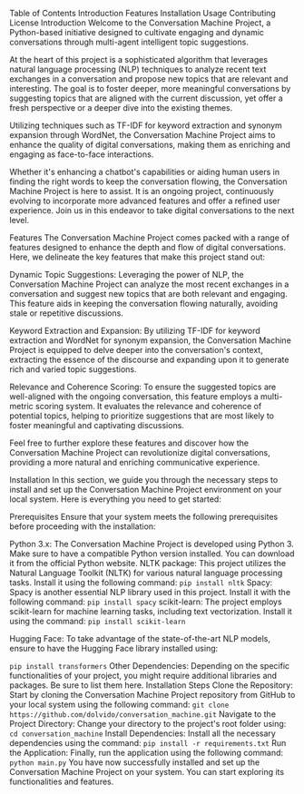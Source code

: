 Table of Contents
Introduction
Features
Installation
Usage
Contributing
License
Introduction
Welcome to the Conversation Machine Project, a Python-based initiative designed to cultivate engaging and dynamic conversations through multi-agent intelligent topic suggestions.

At the heart of this project is a sophisticated algorithm that leverages natural language processing (NLP) techniques to analyze recent text exchanges in a conversation and propose new topics that are relevant and interesting. The goal is to foster deeper, more meaningful conversations by suggesting topics that are aligned with the current discussion, yet offer a fresh perspective or a deeper dive into the existing themes.

Utilizing techniques such as TF-IDF for keyword extraction and synonym expansion through WordNet, the Conversation Machine Project aims to enhance the quality of digital conversations, making them as enriching and engaging as face-to-face interactions.

Whether it's enhancing a chatbot's capabilities or aiding human users in finding the right words to keep the conversation flowing, the Conversation Machine Project is here to assist. It is an ongoing project, continuously evolving to incorporate more advanced features and offer a refined user experience. Join us in this endeavor to take digital conversations to the next level.

Features
The Conversation Machine Project comes packed with a range of features designed to enhance the depth and flow of digital conversations. Here, we delineate the key features that make this project stand out:

Dynamic Topic Suggestions: Leveraging the power of NLP, the Conversation Machine Project can analyze the most recent exchanges in a conversation and suggest new topics that are both relevant and engaging. This feature aids in keeping the conversation flowing naturally, avoiding stale or repetitive discussions.

Keyword Extraction and Expansion: By utilizing TF-IDF for keyword extraction and WordNet for synonym expansion, the Conversation Machine Project is equipped to delve deeper into the conversation's context, extracting the essence of the discourse and expanding upon it to generate rich and varied topic suggestions.

Relevance and Coherence Scoring: To ensure the suggested topics are well-aligned with the ongoing conversation, this feature employs a multi-metric scoring system. It evaluates the relevance and coherence of potential topics, helping to prioritize suggestions that are most likely to foster meaningful and captivating discussions.

Feel free to further explore these features and discover how the Conversation Machine Project can revolutionize digital conversations, providing a more natural and enriching communicative experience.

Installation
In this section, we guide you through the necessary steps to install and set up the Conversation Machine Project environment on your local system. Here is everything you need to get started:

Prerequisites
Ensure that your system meets the following prerequisites before proceeding with the installation:

Python 3.x: The Conversation Machine Project is developed using Python 3. Make sure to have a compatible Python version installed. You can download it from the official Python website.
NLTK package: This project utilizes the Natural Language Toolkit (NLTK) for various natural language processing tasks. Install it using the following command:
```pip install nltk```
Spacy: Spacy is another essential NLP library used in this project. Install it with the following command:
```pip install spacy```
scikit-learn: The project employs scikit-learn for machine learning tasks, including text vectorization. Install it using the command:
```pip install scikit-learn```

Hugging Face: To take advantage of the state-of-the-art NLP models, ensure to have the Hugging Face library installed using:

```pip install transformers```
Other Dependencies: Depending on the specific functionalities of your project, you might require additional libraries and packages. Be sure to list them here.
Installation Steps
Clone the Repository: Start by cloning the Conversation Machine Project repository from GitHub to your local system using the following command:
```git clone https://github.com/dolvido/conversation_machine.git```
Navigate to the Project Directory: Change your directory to the project's root folder using:
```cd conversation_machine```
Install Dependencies: Install all the necessary dependencies using the command:
```pip install -r requirements.txt```
Run the Application: Finally, run the application using the following command:
```python main.py```
You have now successfully installed and set up the Conversation Machine Project on your system. You can start exploring its functionalities and features.

